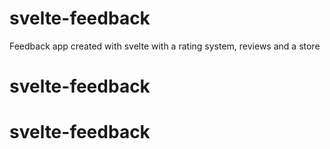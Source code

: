 # svelte-feedback

Feedback app created with svelte with a rating system, reviews and a store

# svelte-feedback
# svelte-feedback
